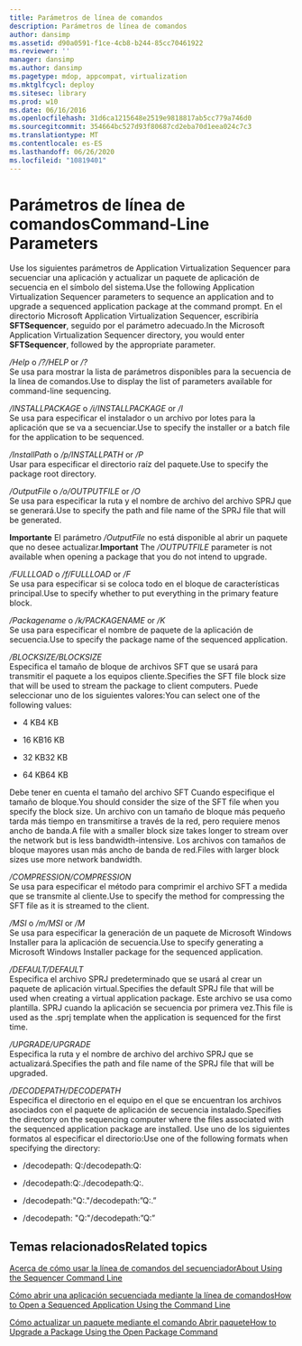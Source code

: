 ```yaml
---
title: Parámetros de línea de comandos
description: Parámetros de línea de comandos
author: dansimp
ms.assetid: d90a0591-f1ce-4cb8-b244-85cc70461922
ms.reviewer: ''
manager: dansimp
ms.author: dansimp
ms.pagetype: mdop, appcompat, virtualization
ms.mktglfcycl: deploy
ms.sitesec: library
ms.prod: w10
ms.date: 06/16/2016
ms.openlocfilehash: 31d6ca1215648e2519e9818817ab5cc779a746d0
ms.sourcegitcommit: 354664bc527d93f80687cd2eba70d1eea024c7c3
ms.translationtype: MT
ms.contentlocale: es-ES
ms.lasthandoff: 06/26/2020
ms.locfileid: "10819401"
---
```

# <span data-ttu-id="23594-103">Parámetros de línea de comandos</span><span class="sxs-lookup"><span data-stu-id="23594-103">Command-Line Parameters</span></span>


<span data-ttu-id="23594-104">Use los siguientes parámetros de Application Virtualization Sequencer para secuenciar una aplicación y actualizar un paquete de aplicación de secuencia en el símbolo del sistema.</span><span class="sxs-lookup"><span data-stu-id="23594-104">Use the following Application Virtualization Sequencer parameters to sequence an application and to upgrade a sequenced application package at the command prompt.</span></span> <span data-ttu-id="23594-105">En el directorio Microsoft Application Virtualization Sequencer, escribiría **SFTSequencer**, seguido por el parámetro adecuado.</span><span class="sxs-lookup"><span data-stu-id="23594-105">In the Microsoft Application Virtualization Sequencer directory, you would enter **SFTSequencer**, followed by the appropriate parameter.</span></span>

<a href="" id="-help-or---"></a><span data-ttu-id="23594-106">*/Help* o */?*</span><span class="sxs-lookup"><span data-stu-id="23594-106">*/HELP* or */?*</span></span>  
<span data-ttu-id="23594-107">Se usa para mostrar la lista de parámetros disponibles para la secuencia de la línea de comandos.</span><span class="sxs-lookup"><span data-stu-id="23594-107">Use to display the list of parameters available for command-line sequencing.</span></span>

<a href="" id="-installpackage-or--i"></a><span data-ttu-id="23594-108">*/INSTALLPACKAGE* o */i*</span><span class="sxs-lookup"><span data-stu-id="23594-108">*/INSTALLPACKAGE* or */I*</span></span>  
<span data-ttu-id="23594-109">Se usa para especificar el instalador o un archivo por lotes para la aplicación que se va a secuenciar.</span><span class="sxs-lookup"><span data-stu-id="23594-109">Use to specify the installer or a batch file for the application to be sequenced.</span></span>

<a href="" id="-installpath-or--p"></a><span data-ttu-id="23594-110">*/InstallPath* o */p*</span><span class="sxs-lookup"><span data-stu-id="23594-110">*/INSTALLPATH* or */P*</span></span>  
<span data-ttu-id="23594-111">Usar para especificar el directorio raíz del paquete.</span><span class="sxs-lookup"><span data-stu-id="23594-111">Use to specify the package root directory.</span></span>

<a href="" id="-outputfile-or--o"></a><span data-ttu-id="23594-112">*/OutputFile* o */o*</span><span class="sxs-lookup"><span data-stu-id="23594-112">*/OUTPUTFILE* or */O*</span></span>  
<span data-ttu-id="23594-113">Se usa para especificar la ruta y el nombre de archivo del archivo SPRJ que se generará.</span><span class="sxs-lookup"><span data-stu-id="23594-113">Use to specify the path and file name of the SPRJ file that will be generated.</span></span>

<span data-ttu-id="23594-114">**Importante**  El parámetro */OutputFile* no está disponible al abrir un paquete que no desee actualizar.</span><span class="sxs-lookup"><span data-stu-id="23594-114">**Important** The */OUTPUTFILE* parameter is not available when opening a package that you do not intend to upgrade.</span></span>

 

<a href="" id="-fullload-or--f"></a><span data-ttu-id="23594-115">*/FULLLOAD* o */f*</span><span class="sxs-lookup"><span data-stu-id="23594-115">*/FULLLOAD* or */F*</span></span>  
<span data-ttu-id="23594-116">Se usa para especificar si se coloca todo en el bloque de características principal.</span><span class="sxs-lookup"><span data-stu-id="23594-116">Use to specify whether to put everything in the primary feature block.</span></span>

<a href="" id="-packagename-or--k"></a><span data-ttu-id="23594-117">*/Packagename* o */k*</span><span class="sxs-lookup"><span data-stu-id="23594-117">*/PACKAGENAME* or */K*</span></span>  
<span data-ttu-id="23594-118">Se usa para especificar el nombre de paquete de la aplicación de secuencia.</span><span class="sxs-lookup"><span data-stu-id="23594-118">Use to specify the package name of the sequenced application.</span></span>

<a href="" id="-blocksize"></a>*<span data-ttu-id="23594-119">/BLOCKSIZE</span><span class="sxs-lookup"><span data-stu-id="23594-119">/BLOCKSIZE</span></span>*  
<span data-ttu-id="23594-120">Especifica el tamaño de bloque de archivos SFT que se usará para transmitir el paquete a los equipos cliente.</span><span class="sxs-lookup"><span data-stu-id="23594-120">Specifies the SFT file block size that will be used to stream the package to client computers.</span></span> <span data-ttu-id="23594-121">Puede seleccionar uno de los siguientes valores:</span><span class="sxs-lookup"><span data-stu-id="23594-121">You can select one of the following values:</span></span>

-   <span data-ttu-id="23594-122">4 KB</span><span class="sxs-lookup"><span data-stu-id="23594-122">4 KB</span></span>

-   <span data-ttu-id="23594-123">16 KB</span><span class="sxs-lookup"><span data-stu-id="23594-123">16 KB</span></span>

-   <span data-ttu-id="23594-124">32 KB</span><span class="sxs-lookup"><span data-stu-id="23594-124">32 KB</span></span>

-   <span data-ttu-id="23594-125">64 KB</span><span class="sxs-lookup"><span data-stu-id="23594-125">64 KB</span></span>

<span data-ttu-id="23594-126">Debe tener en cuenta el tamaño del archivo SFT Cuando especifique el tamaño de bloque.</span><span class="sxs-lookup"><span data-stu-id="23594-126">You should consider the size of the SFT file when you specify the block size.</span></span> <span data-ttu-id="23594-127">Un archivo con un tamaño de bloque más pequeño tarda más tiempo en transmitirse a través de la red, pero requiere menos ancho de banda.</span><span class="sxs-lookup"><span data-stu-id="23594-127">A file with a smaller block size takes longer to stream over the network but is less bandwidth-intensive.</span></span> <span data-ttu-id="23594-128">Los archivos con tamaños de bloque mayores usan más ancho de banda de red.</span><span class="sxs-lookup"><span data-stu-id="23594-128">Files with larger block sizes use more network bandwidth.</span></span>

<a href="" id="-compression"></a>*<span data-ttu-id="23594-129">/COMPRESSION</span><span class="sxs-lookup"><span data-stu-id="23594-129">/COMPRESSION</span></span>*  
<span data-ttu-id="23594-130">Se usa para especificar el método para comprimir el archivo SFT a medida que se transmite al cliente.</span><span class="sxs-lookup"><span data-stu-id="23594-130">Use to specify the method for compressing the SFT file as it is streamed to the client.</span></span>

<a href="" id="-msi-or--m"></a><span data-ttu-id="23594-131">*/MSI* o */m*</span><span class="sxs-lookup"><span data-stu-id="23594-131">*/MSI* or */M*</span></span>  
<span data-ttu-id="23594-132">Se usa para especificar la generación de un paquete de Microsoft Windows Installer para la aplicación de secuencia.</span><span class="sxs-lookup"><span data-stu-id="23594-132">Use to specify generating a Microsoft Windows Installer package for the sequenced application.</span></span>

<a href="" id="-default"></a>*<span data-ttu-id="23594-133">/DEFAULT</span><span class="sxs-lookup"><span data-stu-id="23594-133">/DEFAULT</span></span>*  
<span data-ttu-id="23594-134">Especifica el archivo SPRJ predeterminado que se usará al crear un paquete de aplicación virtual.</span><span class="sxs-lookup"><span data-stu-id="23594-134">Specifies the default SPRJ file that will be used when creating a virtual application package.</span></span> <span data-ttu-id="23594-135">Este archivo se usa como plantilla. SPRJ cuando la aplicación se secuencia por primera vez.</span><span class="sxs-lookup"><span data-stu-id="23594-135">This file is used as the .sprj template when the application is sequenced for the first time.</span></span>

<a href="" id="-upgrade"></a>*<span data-ttu-id="23594-136">/UPGRADE</span><span class="sxs-lookup"><span data-stu-id="23594-136">/UPGRADE</span></span>*  
<span data-ttu-id="23594-137">Especifica la ruta y el nombre de archivo del archivo SPRJ que se actualizará.</span><span class="sxs-lookup"><span data-stu-id="23594-137">Specifies the path and file name of the SPRJ file that will be upgraded.</span></span>

<a href="" id="-decodepath"></a>*<span data-ttu-id="23594-138">/DECODEPATH</span><span class="sxs-lookup"><span data-stu-id="23594-138">/DECODEPATH</span></span>*  
<span data-ttu-id="23594-139">Especifica el directorio en el equipo en el que se encuentran los archivos asociados con el paquete de aplicación de secuencia instalado.</span><span class="sxs-lookup"><span data-stu-id="23594-139">Specifies the directory on the sequencing computer where the files associated with the sequenced application package are installed.</span></span> <span data-ttu-id="23594-140">Use uno de los siguientes formatos al especificar el directorio:</span><span class="sxs-lookup"><span data-stu-id="23594-140">Use one of the following formats when specifying the directory:</span></span>

-   <span data-ttu-id="23594-141">/decodepath: Q:</span><span class="sxs-lookup"><span data-stu-id="23594-141">/decodepath:Q:</span></span>

-   <span data-ttu-id="23594-142">/decodepath:Q:.</span><span class="sxs-lookup"><span data-stu-id="23594-142">/decodepath:Q:.</span></span>

-   <span data-ttu-id="23594-143">/decodepath:"Q:."</span><span class="sxs-lookup"><span data-stu-id="23594-143">/decodepath:”Q:.”</span></span>

-   <span data-ttu-id="23594-144">/decodepath: "Q:"</span><span class="sxs-lookup"><span data-stu-id="23594-144">/decodepath:”Q:”</span></span>

## <span data-ttu-id="23594-145">Temas relacionados</span><span class="sxs-lookup"><span data-stu-id="23594-145">Related topics</span></span>


[<span data-ttu-id="23594-146">Acerca de cómo usar la línea de comandos del secuenciador</span><span class="sxs-lookup"><span data-stu-id="23594-146">About Using the Sequencer Command Line</span></span>](about-using-the-sequencer-command-line.md)

[<span data-ttu-id="23594-147">Cómo abrir una aplicación secuenciada mediante la línea de comandos</span><span class="sxs-lookup"><span data-stu-id="23594-147">How to Open a Sequenced Application Using the Command Line</span></span>](how-to-open-a-sequenced-application-using-the-command-line.md)

[<span data-ttu-id="23594-148">Cómo actualizar un paquete mediante el comando Abrir paquete</span><span class="sxs-lookup"><span data-stu-id="23594-148">How to Upgrade a Package Using the Open Package Command</span></span>](how-to-upgrade-a-package-using-the-open-package-command.md)

 

 





